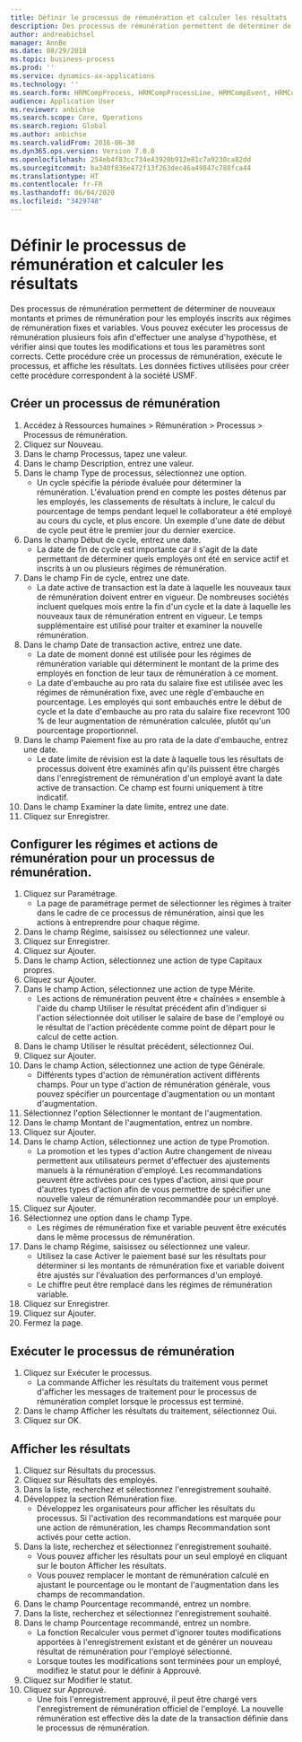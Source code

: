 ```yaml
---
title: Définir le processus de rémunération et calculer les résultats
description: Des processus de rémunération permettent de déterminer de nouveaux montants et primes de rémunération pour les employés inscrits aux régimes de rémunération fixes et variables.
author: andreabichsel
manager: AnnBe
ms.date: 08/29/2018
ms.topic: business-process
ms.prod: ''
ms.service: dynamics-ax-applications
ms.technology: ''
ms.search.form: HRMCompProcess, HRMCompProcessLine, HRMCompEvent, HRMCompEventEmpl, HcmCompensationWorkspace
audience: Application User
ms.reviewer: anbichse
ms.search.scope: Core, Operations
ms.search.region: Global
ms.author: anbichse
ms.search.validFrom: 2016-06-30
ms.dyn365.ops.version: Version 7.0.0
ms.openlocfilehash: 254eb4f83cc734e43920b912e81c7a9230ca82dd
ms.sourcegitcommit: ba340f836e472f13f263dec46a49847c788fca44
ms.translationtype: HT
ms.contentlocale: fr-FR
ms.lasthandoff: 06/04/2020
ms.locfileid: "3429748"
---
```

# <a name="define-compensation-process-and-calculate-results"></a>Définir le processus de rémunération et calculer les résultats

Des processus de rémunération permettent de déterminer de nouveaux montants et primes de rémunération pour les employés inscrits aux régimes de rémunération fixes et variables. Vous pouvez exécuter les processus de rémunération plusieurs fois afin d'effectuer une analyse d'hypothèse, et vérifier ainsi que toutes les modifications et tous les paramètres sont corrects. Cette procédure crée un processus de rémunération, exécute le processus, et affiche les résultats. Les données fictives utilisées pour créer cette procédure correspondent à la société USMF.


## <a name="create-a-compensation-process"></a>Créer un processus de rémunération
1. Accédez à Ressources humaines > Rémunération > Processus > Processus de rémunération.
2. Cliquez sur Nouveau.
3. Dans le champ Processus, tapez une valeur.
4. Dans le champ Description, entrez une valeur.
5. Dans le champ Type de processus, sélectionnez une option.
    * Un cycle spécifie la période évaluée pour déterminer la rémunération. L'évaluation prend en compte les postes détenus par les employés, les classements de résultats à inclure, le calcul du pourcentage de temps pendant lequel le collaborateur a été employé au cours du cycle, et plus encore. Un exemple d'une date de début de cycle peut être le premier jour du dernier exercice.  
6. Dans le champ Début de cycle, entrez une date.
    * La date de fin de cycle est importante car il s'agit de la date permettant de déterminer quels employés ont été en service actif et inscrits à un ou plusieurs régimes de rémunération.  
7. Dans le champ Fin de cycle, entrez une date.
    * La date active de transaction est la date à laquelle les nouveaux taux de rémunération doivent entrer en vigueur. De nombreuses sociétés incluent quelques mois entre la fin d'un cycle et la date à laquelle les nouveaux taux de rémunération entrent en vigueur. Le temps supplémentaire est utilisé pour traiter et examiner la nouvelle rémunération.  
8. Dans le champ Date de transaction active, entrez une date.
    * La date de moment donné est utilisée pour les régimes de rémunération variable qui déterminent le montant de la prime des employés en fonction de leur taux de rémunération à ce moment.  
    * La date d'embauche au pro rata du salaire fixe est utilisée avec les régimes de rémunération fixe, avec une règle d'embauche en pourcentage.  Les employés qui sont embauchés entre le début de cycle et la date d'embauche au pro rata du salaire fixe recevront 100 % de leur augmentation de rémunération calculée, plutôt qu'un pourcentage proportionnel.  
9. Dans le champ Paiement fixe au pro rata de la date d'embauche, entrez une date.
    * Le date limite de révision est la date à laquelle tous les résultats de processus doivent être examinés afin qu'ils puissent être chargés dans l'enregistrement de rémunération d'un employé avant la date active de transaction. Ce champ est fourni uniquement à titre indicatif.  
10. Dans le champ Examiner la date limite, entrez une date.
11. Cliquez sur Enregistrer.

## <a name="setup-the-compensation-plans-and-actions-for-a-compensation-process"></a>Configurer les régimes et actions de rémunération pour un processus de rémunération.
1. Cliquez sur Paramétrage.
    * La page de paramétrage permet de sélectionner les régimes à traiter dans le cadre de ce processus de rémunération, ainsi que les actions à entreprendre pour chaque régime.  
2. Dans le champ Régime, saisissez ou sélectionnez une valeur.
3. Cliquez sur Enregistrer.
4. Cliquez sur Ajouter.
5. Dans le champ Action, sélectionnez une action de type Capitaux propres.
6. Cliquez sur Ajouter.
7. Dans le champ Action, sélectionnez une action de type Mérite.
    * Les actions de rémunération peuvent être « chaînées » ensemble à l'aide du champ Utiliser le résultat précédent afin d'indiquer si l'action sélectionnée doit utiliser le salaire de base de l'employé ou le résultat de l'action précédente comme point de départ pour le calcul de cette action.  
8. Dans le champ Utiliser le résultat précédent, sélectionnez Oui.
9. Cliquez sur Ajouter.
10. Dans le champ Action, sélectionnez une action de type Générale.
    * Différents types d'action de rémunération activent différents champs. Pour un type d'action de rémunération générale, vous pouvez spécifier un pourcentage d'augmentation ou un montant d'augmentation.  
11. Sélectionnez l'option Sélectionner le montant de l'augmentation.
12. Dans le champ Montant de l'augmentation, entrez un nombre.
13. Cliquez sur Ajouter.
14. Dans le champ Action, sélectionnez une action de type Promotion.
    * La promotion et les types d'action Autre changement de niveau permettent aux utilisateurs permet d'effectuer des ajustements manuels à la rémunération d'employé. Les recommandations peuvent être activées pour ces types d'action, ainsi que pour d'autres types d'action afin de vous permettre de spécifier une nouvelle valeur de rémunération recommandée pour un employé.  
15. Cliquez sur Ajouter.
16. Sélectionnez une option dans le champ Type.
    * Les régimes de rémunération fixe et variable peuvent être exécutés dans le même processus de rémunération.  
17. Dans le champ Régime, saisissez ou sélectionnez une valeur.
    * Utilisez la case Activer le paiement basé sur les résultats pour déterminer si les montants de rémunération fixe et variable doivent être ajustés sur l'évaluation des performances d'un employé.  
    * Le chiffre peut être remplacé dans les régimes de rémunération variable.  
18. Cliquez sur Enregistrer.
19. Cliquez sur Ajouter.
20. Fermez la page.

## <a name="run-the-compensation-process"></a>Exécuter le processus de rémunération
1. Cliquez sur Exécuter le processus.
    * La commande Afficher les résultats du traitement vous permet d'afficher les messages de traitement pour le processus de rémunération complet lorsque le processus est terminé.  
2. Dans le champ Afficher les résultats du traitement, sélectionnez Oui.
3. Cliquez sur OK.

## <a name="view-the-results"></a>Afficher les résultats
1. Cliquez sur Résultats du processus.
2. Cliquez sur Résultats des employés.
3. Dans la liste, recherchez et sélectionnez l'enregistrement souhaité.
4. Développez la section Rémunération fixe.
    * Développez les organisateurs pour afficher les résultats du processus. Si l'activation des recommandations est marquée pour une action de rémunération, les champs Recommandation sont activés pour cette action.  
5. Dans la liste, recherchez et sélectionnez l'enregistrement souhaité.
    * Vous pouvez afficher les résultats pour un seul employé en cliquant sur le bouton Afficher les résultats.  
    * Vous pouvez remplacer le montant de rémunération calculé en ajustant le pourcentage ou le montant de l'augmentation dans les champs de recommandation.  
6. Dans le champ Pourcentage recommandé, entrez un nombre.
7. Dans la liste, recherchez et sélectionnez l'enregistrement souhaité.
8. Dans le champ Pourcentage recommandé, entrez un nombre.
    * La fonction Recalculer vous permet d'ignorer toutes modifications apportées à l'enregistrement existant et de générer un nouveau résultat de rémunération pour l'employé sélectionné.  
    * Lorsque toutes les modifications sont terminées pour un employé, modifiez le statut pour le définir à Approuvé.  
9. Cliquez sur Modifier le statut.
10. Cliquez sur Approuvé.
    * Une fois l'enregistrement approuvé, il peut être chargé vers l'enregistrement de rémunération officiel de l'employé. La nouvelle rémunération est effective dès la date de la transaction définie dans le processus de rémunération.  

